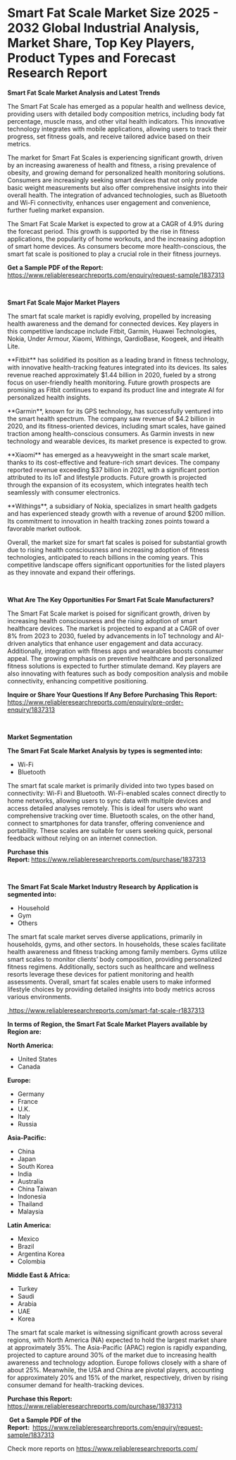 <p><h1>Smart Fat Scale Market Size 2025 - 2032 Global Industrial Analysis, Market Share, Top Key Players, Product Types and Forecast Research Report</h1></p><p><strong>Smart Fat Scale Market Analysis and Latest Trends</strong></p>
<p><p>The Smart Fat Scale has emerged as a popular health and wellness device, providing users with detailed body composition metrics, including body fat percentage, muscle mass, and other vital health indicators. This innovative technology integrates with mobile applications, allowing users to track their progress, set fitness goals, and receive tailored advice based on their metrics. </p><p>The market for Smart Fat Scales is experiencing significant growth, driven by an increasing awareness of health and fitness, a rising prevalence of obesity, and growing demand for personalized health monitoring solutions. Consumers are increasingly seeking smart devices that not only provide basic weight measurements but also offer comprehensive insights into their overall health. The integration of advanced technologies, such as Bluetooth and Wi-Fi connectivity, enhances user engagement and convenience, further fueling market expansion.</p><p>The Smart Fat Scale Market is expected to grow at a CAGR of 4.9% during the forecast period. This growth is supported by the rise in fitness applications, the popularity of home workouts, and the increasing adoption of smart home devices. As consumers become more health-conscious, the smart fat scale is positioned to play a crucial role in their fitness journeys.</p></p>
<p><strong>Get a Sample PDF of the Report:&nbsp;</strong> <a href="https://www.reliableresearchreports.com/enquiry/request-sample/1837313?utm_campaign=3543&utm_medium=2&utm_source=Github&utm_content=ia&utm_term=05042025&utm_id=smart-fat-scale">https://www.reliableresearchreports.com/enquiry/request-sample/1837313</a></p>
<p>&nbsp;</p>
<p><strong>Smart Fat Scale Major Market Players</strong></p>
<p><p>The smart fat scale market is rapidly evolving, propelled by increasing health awareness and the demand for connected devices. Key players in this competitive landscape include Fitbit, Garmin, Huawei Technologies, Nokia, Under Armour, Xiaomi, Withings, QardioBase, Koogeek, and iHealth Lite.</p><p>**Fitbit** has solidified its position as a leading brand in fitness technology, with innovative health-tracking features integrated into its devices. Its sales revenue reached approximately $1.44 billion in 2020, fueled by a strong focus on user-friendly health monitoring. Future growth prospects are promising as Fitbit continues to expand its product line and integrate AI for personalized health insights.</p><p>**Garmin**, known for its GPS technology, has successfully ventured into the smart health spectrum. The company saw revenue of $4.2 billion in 2020, and its fitness-oriented devices, including smart scales, have gained traction among health-conscious consumers. As Garmin invests in new technology and wearable devices, its market presence is expected to grow.</p><p>**Xiaomi** has emerged as a heavyweight in the smart scale market, thanks to its cost-effective and feature-rich smart devices. The company reported revenue exceeding $37 billion in 2021, with a significant portion attributed to its IoT and lifestyle products. Future growth is projected through the expansion of its ecosystem, which integrates health tech seamlessly with consumer electronics.</p><p>**Withings**, a subsidiary of Nokia, specializes in smart health gadgets and has experienced steady growth with a revenue of around $200 million. Its commitment to innovation in health tracking zones points toward a favorable market outlook.</p><p>Overall, the market size for smart fat scales is poised for substantial growth due to rising health consciousness and increasing adoption of fitness technologies, anticipated to reach billions in the coming years. This competitive landscape offers significant opportunities for the listed players as they innovate and expand their offerings.</p></p>
<p>&nbsp;</p>
<p><strong>What Are The Key Opportunities For Smart Fat Scale Manufacturers?</strong></p>
<p><p>The Smart Fat Scale market is poised for significant growth, driven by increasing health consciousness and the rising adoption of smart healthcare devices. The market is projected to expand at a CAGR of over 8% from 2023 to 2030, fueled by advancements in IoT technology and AI-driven analytics that enhance user engagement and data accuracy. Additionally, integration with fitness apps and wearables boosts consumer appeal. The growing emphasis on preventive healthcare and personalized fitness solutions is expected to further stimulate demand. Key players are also innovating with features such as body composition analysis and mobile connectivity, enhancing competitive positioning.</p></p>
<p><strong>Inquire or Share Your Questions If Any Before Purchasing This Report:</strong> <a href="https://www.reliableresearchreports.com/enquiry/pre-order-enquiry/1837313?utm_campaign=3543&utm_medium=2&utm_source=Github&utm_content=ia&utm_term=05042025&utm_id=smart-fat-scale">https://www.reliableresearchreports.com/enquiry/pre-order-enquiry/1837313</a></p>
<p>&nbsp;</p>
<p><strong>Market Segmentation</strong></p>
<p><strong>The Smart Fat Scale Market Analysis by types is segmented into:</strong></p>
<p><ul><li>Wi-Fi</li><li>Bluetooth</li></ul></p>
<p><p>The smart fat scale market is primarily divided into two types based on connectivity: Wi-Fi and Bluetooth. Wi-Fi-enabled scales connect directly to home networks, allowing users to sync data with multiple devices and access detailed analyses remotely. This is ideal for users who want comprehensive tracking over time. Bluetooth scales, on the other hand, connect to smartphones for data transfer, offering convenience and portability. These scales are suitable for users seeking quick, personal feedback without relying on an internet connection.</p></p>
<p><strong>Purchase this Report:&nbsp;</strong><a href="https://www.reliableresearchreports.com/purchase/1837313?utm_campaign=3543&utm_medium=2&utm_source=Github&utm_content=ia&utm_term=05042025&utm_id=smart-fat-scale">https://www.reliableresearchreports.com/purchase/1837313</a></p>
<p>&nbsp;</p>
<p><strong>The Smart Fat Scale Market Industry Research by Application is segmented into:</strong></p>
<p><ul><li>Household</li><li>Gym</li><li>Others</li></ul></p>
<p><p>The smart fat scale market serves diverse applications, primarily in households, gyms, and other sectors. In households, these scales facilitate health awareness and fitness tracking among family members. Gyms utilize smart scales to monitor clients’ body composition, providing personalized fitness regimens. Additionally, sectors such as healthcare and wellness resorts leverage these devices for patient monitoring and health assessments. Overall, smart fat scales enable users to make informed lifestyle choices by providing detailed insights into body metrics across various environments.</p></p>
<p><a href="https://www.reliableresearchreports.com/smart-fat-scale-r1837313?utm_campaign=3543&utm_medium=2&utm_source=Github&utm_content=ia&utm_term=05042025&utm_id=smart-fat-scale">&nbsp;https://www.reliableresearchreports.com/smart-fat-scale-r1837313</a></p>
<p><strong>In terms of Region, the Smart Fat Scale Market Players available by Region are:</strong></p>
<p>
    <p> <strong> North America: </strong>
        <ul>
            <li>United States</li>
            <li>Canada</li>
        </ul>
        </p> 
    <p> <strong> Europe: </strong>
        <ul>
            <li>Germany</li>
            <li>France</li>
            <li>U.K.</li>
            <li>Italy</li>
            <li>Russia</li>
        </ul>
        </p> 
    <p> <strong> Asia-Pacific: </strong>
        <ul>
            <li>China</li>
            <li>Japan</li>
            <li>South Korea</li>
            <li>India</li>
            <li>Australia</li>
            <li>China Taiwan</li>
            <li>Indonesia</li>
            <li>Thailand</li>
            <li>Malaysia</li>
        </ul>
        </p> 
    <p> <strong> Latin America: </strong>
        <ul>
            <li>Mexico</li>
            <li>Brazil</li>
            <li>Argentina Korea</li>
            <li>Colombia</li>
        </ul>
        </p> 
    <p> <strong> Middle East & Africa: </strong>
        <ul>
            <li>Turkey</li>
            <li>Saudi</li>
            <li>Arabia</li>
            <li>UAE</li>
            <li>Korea</li>
        </ul>
    </p>
    </p>
<p><p>The smart fat scale market is witnessing significant growth across several regions, with North America (NA) expected to hold the largest market share at approximately 35%. The Asia-Pacific (APAC) region is rapidly expanding, projected to capture around 30% of the market due to increasing health awareness and technology adoption. Europe follows closely with a share of about 25%. Meanwhile, the USA and China are pivotal players, accounting for approximately 20% and 15% of the market, respectively, driven by rising consumer demand for health-tracking devices.</p></p>
<p><strong>Purchase this Report: </strong><a href="https://www.reliableresearchreports.com/purchase/1837313?utm_campaign=3543&utm_medium=2&utm_source=Github&utm_content=ia&utm_term=05042025&utm_id=smart-fat-scale">https://www.reliableresearchreports.com/purchase/1837313</a></p>
<p>&nbsp;<strong>Get a Sample PDF of the Report:&nbsp;&nbsp;</strong><a href="https://www.reliableresearchreports.com/enquiry/request-sample/1837313?utm_campaign=3543&utm_medium=2&utm_source=Github&utm_content=ia&utm_term=05042025&utm_id=smart-fat-scale">https://www.reliableresearchreports.com/enquiry/request-sample/1837313</a></p>
<p><strong></strong></p>
<p>Check more reports on <a href="https://www.reliableresearchreports.com/?utm_campaign=3543&utm_medium=2&utm_source=Github&utm_content=ia&utm_term=05042025&utm_id=smart-fat-scale">https://www.reliableresearchreports.com/</a></p>